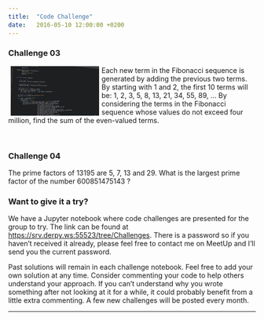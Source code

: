 ```yaml
---
title:  "Code Challenge"
date:   2016-05-10 12:00:00 +0200
---
```

### Challenge 03
<img src="/images/code.png" alt="Code Challenge" align="left" hspace="5" style="width:180px;">

Each new term in the Fibonacci sequence is generated by adding the previous two terms. By starting with 1 and 2, the first 10 terms will be:
1, 2, 3, 5, 8, 13, 21, 34, 55, 89, ...
By considering the terms in the Fibonacci sequence whose values do not exceed four million, find the sum of the even-valued terms.

<br/>

### Challenge 04

The prime factors of 13195 are 5, 7, 13 and 29.
What is the largest prime factor of the number 600851475143 ?

### Want to give it a try?

We have a Jupyter notebook where code challenges are presented for the group to try. The link can be found at <https://srv.derpy.ws:55523/tree/Challenges>. There is a password so if you haven’t received it already, please feel free to contact me on MeetUp and I’ll send you the current password.

Past solutions will remain in each challenge notebook. Feel free to add your own solution at any time. Consider commenting your code to help others understand your approach. If you can’t understand why you wrote something after not looking at it for a while, it could probably benefit from a little extra commenting. A few new challenges will be posted every month.

<hr />
